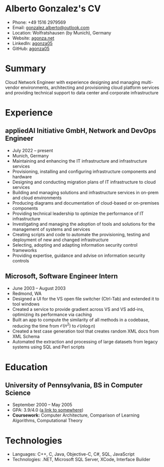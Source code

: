 # Alberto Gonzalez's CV

- Phone: +49 1516 2979569
- Email: [gonzalez.alberto@outlook.com](mailto:gonzalez.alberto@outlook.com)
- Location: Wolfratshausen (by Munich), Germany
- Website: [agonza.net](https://agonza.net/)
- LinkedIn: [agonza05](https://linkedin.com/in/agonza05)
- GitHub: [agonza05](https://github.com/agonza05)


# Summary

Cloud Network Engineer with experience designing and managing multi-vendor environments, architecting and provisioning cloud platform services and providing technical support to data center and corporate infrastructure

# Experience

## appliedAI Initiative GmbH, Network and DevOps Engineer

- July 2022 – present
- Munich, Germany
- Maintaining and enhancing the IT infrastructure and infrastructure services
- Provisioning, installing and configuring infrastructure components and hardware
- Designing and conducting migration plans of IT infrastructure to cloud services
- Building and managing solutions and infrastructure services in on-prem and cloud environments
- Producing diagrams and documentation of cloud-based or on-premises components
- Providing technical leadership to optimize the performance of IT infrastructure
- Investigating and managing the adoption of tools and solutions for the management of systems and services
- Creating scripts and code to automate the provisioning, testing and deployment of new and changed infrastructure
- Selecting, adopting and adapting information security control frameworks
- Providing expertise, guidance and advise on information security controls

## Microsoft, Software Engineer Intern

- June 2003 – August 2003
- Redmond, WA
- Designed a UI for the VS open file switcher (Ctrl-Tab) and extended it to tool windows
- Created a service to provide gradient across VS and VS add-ins, optimizing its performance via caching
- Built an app to compute the similarity of all methods in a codebase, reducing the time from $\mathcal{O}(n^2)$ to $\mathcal{O}(n \log n)$
- Created a test case generation tool that creates random XML docs from XML Schema
- Automated the extraction and processing of large datasets from legacy systems using SQL and Perl scripts

# Education

## University of Pennsylvania, BS in Computer Science

- September 2000 – May 2005
- GPA: 3.9/4.0 ([a link to somewhere](https://example.com))
- **Coursework:** Computer Architecture, Comparison of Learning Algorithms, Computational Theory

# Technologies

- Languages: C++, C, Java, Objective-C, C#, SQL, JavaScript
- Technologies: .NET, Microsoft SQL Server, XCode, Interface Builder
